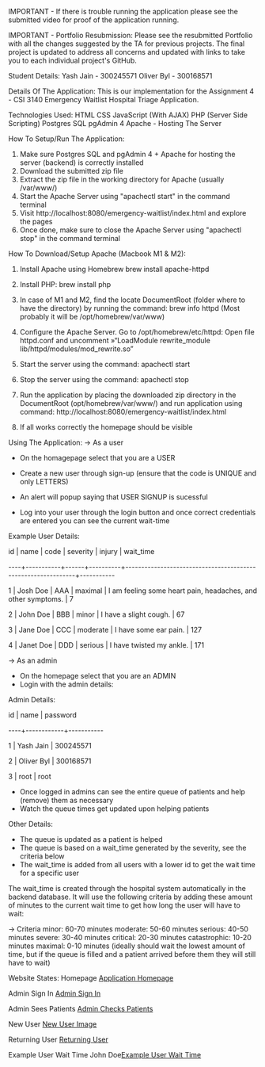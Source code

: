 IMPORTANT - If there is trouble running the application please see the submitted video for proof of the application running.

IMPORTANT - Portfolio Resubmission: Please see the resubmitted Portfolio with all the changes suggested by the TA for previous projects. The final project is updated to address all concerns and updated with links to take you to each individual project's GitHub.

Student Details:
Yash Jain - 300245571
Oliver Byl - 300168571

Details Of The Application:
This is our implementation for the Assignment 4 - CSI 3140 Emergency Waitlist Hospital Triage Application.

Technologies Used:
HTML
CSS
JavaScript (With AJAX)
PHP (Server Side Scripting)
Postgres SQL
pgAdmin 4
Apache - Hosting The Server

How To Setup/Run The Application:
1. Make sure Postgres SQL and pgAdmin 4 + Apache for hosting the server (backend) is correctly installed
2. Download the submitted zip file
3. Extract the zip file in the working directory for Apache (usually /var/www/)
4. Start the Apache Server using "apachectl start" in the command terminal
5. Visit http://localhost:8080/emergency-waitlist/index.html and explore the pages
6. Once done, make sure to close the Apache Server using "apachectl stop" in the command terminal

How To Download/Setup Apache (Macbook M1 & M2):
1. Install Apache using Homebrew
brew install apache-httpd

2. Install PHP:
brew install php

3. In case of M1 and M2, find the locate DocumentRoot (folder where to have the directory) by running the command:
brew info httpd
(Most probably it will be /opt/homebrew/var/www)

4. Configure the Apache Server. Go to /opt/homebrew/etc/httpd:
Open file httpd.conf and uncomment »“LoadModule rewrite_module lib/httpd/modules/mod_rewrite.so”

5. Start the server using the command:
apachectl start

6. Stop the server using the command:
apachectl stop

7. Run the application by placing the downloaded zip directory in the DocumentRoot (opt/homebrew/var/www/) and run application using command:
http://localhost:8080/emergency-waitlist/index.html

8. If all works correctly the homepage should be visible

Using The Application:
-> As a user
- On the homagepage select that you are a USER
- Create a new user through sign-up (ensure that the code is UNIQUE and only LETTERS)
- An alert will popup saying that USER SIGNUP is sucessful

- Log into your user through the login button and once correct credentials are entered you can see the current wait-time

Example User Details:

id |   name    | code | severity |                            injury                            | wait_time 

----+-----------+------+----------+--------------------------------------------------------------+-----------

1 | Josh Doe  | AAA  | maximal  | I am feeling some heart pain, headaches, and other symptoms. |         7

2 | John Doe  | BBB  | minor    | I have a slight cough.                                       |        67

3 | Jane Doe  | CCC  | moderate | I have some ear pain.                                        |       127

4 | Janet Doe | DDD  | serious  | I have twisted my ankle.                                     |       171

-> As an admin
- On the homepage select that you are an ADMIN
- Login with the admin details:

Admin Details:

id |    name    | password 

----+------------+-----------

1 | Yash Jain  | 300245571

2 | Oliver Byl | 300168571

3 | root       | root

- Once logged in admins can see the entire queue of patients and help (remove) them as necessary
- Watch the queue times get updated upon helping patients

Other Details:
- The queue is updated as a patient is helped
- The queue is based on a wait_time generated by the severity, see the criteria below
- The wait_time is added from all users with a lower id to get the wait time for a specific user

The wait_time is created through the hospital system automatically in the backend database. It will use the following criteria by adding these amount of minutes to the current wait time to get how long the user will have to wait:

-> Criteria
minor: 60-70 minutes
moderate: 50-60 minutes
serious: 40-50 minutes
severe: 30-40 minutes
critical: 20-30 minutes
catastrophic: 10-20 minutes
maximal: 0-10 minutes (ideally should wait the lowest amount of time, but if the queue is filled and a patient arrived before them they will still have to wait)

Website States:
Homepage [Application Homepage](https://github.com/YashJain04/emergency-waitlist/blob/Main/homepageImage.png?raw=true)

Admin Sign In [Admin Sign In](https://github.com/YashJain04/emergency-waitlist/blob/Main/adminSignInImage.png?raw=true)

Admin Sees Patients [Admin Checks Patients](https://github.com/YashJain04/emergency-waitlist/blob/Main/patientsListImage.png?raw=true)

New User [New User Image](https://github.com/YashJain04/emergency-waitlist/blob/Main/newUserImage.png?raw=true)

Returning User [Returning User](https://github.com/YashJain04/emergency-waitlist/blob/Main/returningUserImage.png?raw=true)

Example User Wait Time John Doe[Example User Wait Time](https://github.com/YashJain04/emergency-waitlist/blob/Main/johnDoeWaitTimeExample.png?raw=true)